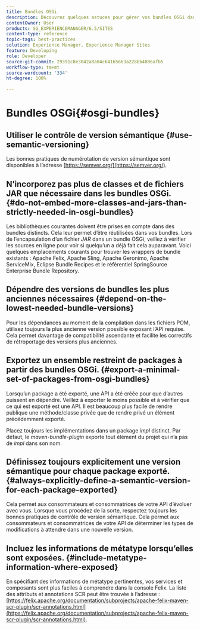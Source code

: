 ```yaml
---
title: Bundles OSGi
description: Découvrez quelques astuces pour gérer vos bundles OSGi dans Adobe Experience Manager.
contentOwner: User
products: SG_EXPERIENCEMANAGER/6.5/SITES
content-type: reference
topic-tags: best-practices
solution: Experience Manager, Experience Manager Sites
feature: Developing
role: Developer
source-git-commit: 29391c8e3042a8a04c64165663a228bb4886afb5
workflow-type: tm+mt
source-wordcount: '334'
ht-degree: 100%

---
```


# Bundles OSGi{#osgi-bundles}

## Utiliser le contrôle de version sémantique {#use-semantic-versioning}

Les bonnes pratiques de numérotation de version sémantique sont disponibles à l’adresse [https://semver.org/](https://semver.org/).

## N’incorporez pas plus de classes et de fichiers JAR que nécessaire dans les bundles OSGi. {#do-not-embed-more-classes-and-jars-than-strictly-needed-in-osgi-bundles}

Les bibliothèques courantes doivent être prises en compte dans des bundles distincts. Cela leur permet d’être réutilisées dans vos bundles. Lors de l’encapsulation d’un fichier *JAR* dans un bundle OSGi, veillez à vérifier les sources en ligne pour voir si quelqu’un a déjà fait cela auparavant. Voici quelques emplacements courants pour trouver les wrappers de bundle existants : Apache Felix, Apache Sling, Apache Geronimo, Apache ServiceMix, Eclipse Bundle Recipes et le référentiel SpringSource Enterprise Bundle Repository.

## Dépendre des versions de bundles les plus anciennes nécessaires {#depend-on-the-lowest-needed-bundle-versions}

Pour les dépendances au moment de la compilation dans les fichiers POM, utilisez toujours la plus ancienne version possible exposant l’API requise. Cela permet davantage de compatibilité ascendante et facilite les correctifs de rétroportage des versions plus anciennes.

## Exportez un ensemble restreint de packages à partir des bundles OSGi. {#export-a-minimal-set-of-packages-from-osgi-bundles}

Lorsqu’un package a été exporté, une API a été créée pour que d’autres puissent en dépendre. Veillez à exporter le moins possible et à vérifier que ce qui est exporté est une API. Il est beaucoup plus facile de rendre publique une méthode/classe privée que de rendre privé un élément précédemment exporté.

Placez toujours les implémentations dans un package *impl* distinct. Par défaut, le *maven-bundle-plugin* exporte tout élément du projet qui n’a pas de *impl* dans son nom.

## Définissez toujours explicitement une version sémantique pour chaque package exporté. {#always-explicitly-define-a-semantic-version-for-each-package-exported}

Cela permet aux consommateurs et consommatrices de votre API d’évoluer avec vous. Lorsque vous procédez de la sorte, respectez toujours les bonnes pratiques de contrôle de version sémantique. Cela permet aux consommateurs et consommatrices de votre API de déterminer les types de modifications à attendre dans une nouvelle version.

## Incluez les informations de métatype lorsqu’elles sont exposées. {#include-metatype-information-where-exposed}

En spécifiant des informations de métatype pertinentes, vos services et composants sont plus faciles à comprendre dans la console Felix. La liste des attributs et annotations SCR peut être trouvée à l’adresse : [https://felix.apache.org/documentation/subprojects/apache-felix-maven-scr-plugin/scr-annotations.html](https://felix.apache.org/documentation/subprojects/apache-felix-maven-scr-plugin/scr-annotations.html).
